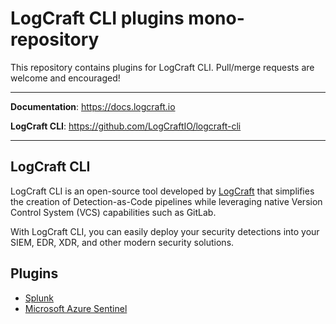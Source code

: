 # LogCraft CLI plugins mono-repository

This repository contains plugins for LogCraft CLI. Pull/merge requests are welcome and encouraged!

---

**Documentation**: <a href="https://docs.logcraft.io" target="_blank">https://docs.logcraft.io</a>

**LogCraft CLI**: <a href="https://github.com/LogCraftIO/logcraft-cli" target="_blank">https://github.com/LogCraftIO/logcraft-cli</a>

---

## LogCraft CLI

LogCraft CLI is an open-source tool developed by [LogCraft](https://www.logcraft.io) that simplifies the creation of Detection-as-Code pipelines while leveraging native Version Control System (VCS) capabilities such as GitLab.

With LogCraft CLI, you can easily deploy your security detections into your SIEM, EDR, XDR, and other modern security solutions.

## Plugins

- [Splunk](./splunk)
- [Microsoft Azure Sentinel](./sentinel)
